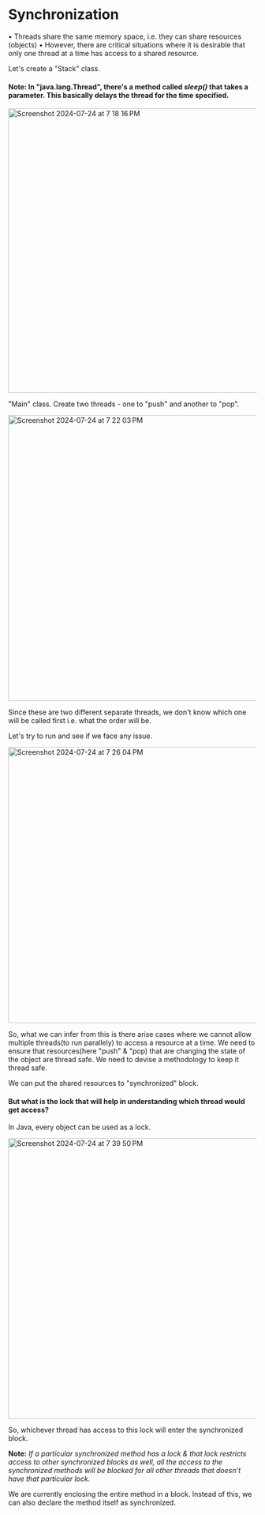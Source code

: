 # Synchronization

• Threads share the same memory space, i.e. they can share resources (objects)
• However, there are critical situations where it is desirable that only one thread at a time has access to a shared resource.

Let's create a "Stack" class.

#### Note: In "**java.lang.Thread**", there's a method called *sleep()* that takes a parameter. This basically delays the thread for the time specified.

<img width="576" alt="Screenshot 2024-07-24 at 7 18 16 PM" src="https://github.com/user-attachments/assets/b5793e84-7db7-44cc-848e-d23dece23d1a">

"Main" class. Create two threads - one to "push" and another to "pop".

<img width="579" alt="Screenshot 2024-07-24 at 7 22 03 PM" src="https://github.com/user-attachments/assets/87c8802a-6fcf-4e24-a06f-3543f785653f">

Since these are two different separate threads, we don't know which one will be called first i.e. what the order will be.

Let's try to run and see if we face any issue.

<img width="559" alt="Screenshot 2024-07-24 at 7 26 04 PM" src="https://github.com/user-attachments/assets/33fed0bd-f300-4fdd-bf6f-4dde9f3c81bd">

So, what we can infer from this is there arise cases where we cannot allow multiple threads(to run parallely) to access a resource at a time.
We need to ensure that resources(here "push" & "pop) that are changing the state of the object are thread safe. We need to devise a methodology
to keep it thread safe.

We can put the shared resources to "synchronized" block.

#### But what is the lock that will help in understanding which thread would get access?

In Java, every object can be used as a lock.

<img width="568" alt="Screenshot 2024-07-24 at 7 39 50 PM" src="https://github.com/user-attachments/assets/02b61d1e-d420-4738-a864-d63cd96c1ad5">

So, whichever thread has access to this lock will enter the synchronized block.

**Note:** *If a particular synchronized method has a lock & that lock restricts access to other synchronized blocks as well, all the access to the synchronized methods will be blocked for all other threads that doesn't have that particular lock.*

We are currently enclosing the entire method in a block. Instead of this, we can also declare the method itself as synchronized.


